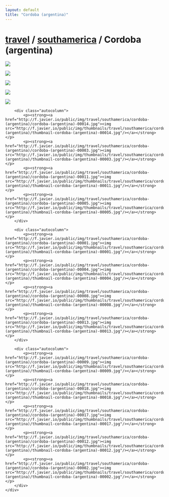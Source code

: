 ```yaml
---
layout: default
title: "Cordoba (argentina)"
---
```


<h1 class="page" style="padding-left:0%;"><a href="/travel.html">travel</a> / <a href="/travel/southamerica.html">southamerica</a> / Cordoba (argentina)</h1>
<div class="page">
    <div class="autowide">
        <div class="autocolumn">
            <p><strong><a href="http://f.javier.io/public/img/travel/southamerica/cordoba-(argentina)/cordoba-(argentina)-00007.jpg"><img src="http://f.javier.io/public/img/thumbnails/travel/southamerica/cordoba-(argentina)/thumbnail-cordoba-(argentina)-00007.jpg"/></a></strong></p>
            <p><strong><a href="http://f.javier.io/public/img/travel/southamerica/cordoba-(argentina)/cordoba-(argentina)-00016.jpg"><img src="http://f.javier.io/public/img/thumbnails/travel/southamerica/cordoba-(argentina)/thumbnail-cordoba-(argentina)-00016.jpg"/></a></strong></p>
            <p><strong><a href="http://f.javier.io/public/img/travel/southamerica/cordoba-(argentina)/cordoba-(argentina)-00006.jpg"><img src="http://f.javier.io/public/img/thumbnails/travel/southamerica/cordoba-(argentina)/thumbnail-cordoba-(argentina)-00006.jpg"/></a></strong></p>
            <p><strong><a href="http://f.javier.io/public/img/travel/southamerica/cordoba-(argentina)/cordoba-(argentina)-00010.jpg"><img src="http://f.javier.io/public/img/thumbnails/travel/southamerica/cordoba-(argentina)/thumbnail-cordoba-(argentina)-00010.jpg"/></a></strong></p>
            <p><strong><a href="http://f.javier.io/public/img/travel/southamerica/cordoba-(argentina)/cordoba-(argentina)-00015.jpg"><img src="http://f.javier.io/public/img/thumbnails/travel/southamerica/cordoba-(argentina)/thumbnail-cordoba-(argentina)-00015.jpg"/></a></strong></p>
        </div>

        <div class="autocolumn">
            <p><strong><a href="http://f.javier.io/public/img/travel/southamerica/cordoba-(argentina)/cordoba-(argentina)-00014.jpg"><img src="http://f.javier.io/public/img/thumbnails/travel/southamerica/cordoba-(argentina)/thumbnail-cordoba-(argentina)-00014.jpg"/></a></strong></p>
            <p><strong><a href="http://f.javier.io/public/img/travel/southamerica/cordoba-(argentina)/cordoba-(argentina)-00003.jpg"><img src="http://f.javier.io/public/img/thumbnails/travel/southamerica/cordoba-(argentina)/thumbnail-cordoba-(argentina)-00003.jpg"/></a></strong></p>
            <p><strong><a href="http://f.javier.io/public/img/travel/southamerica/cordoba-(argentina)/cordoba-(argentina)-00011.jpg"><img src="http://f.javier.io/public/img/thumbnails/travel/southamerica/cordoba-(argentina)/thumbnail-cordoba-(argentina)-00011.jpg"/></a></strong></p>
            <p><strong><a href="http://f.javier.io/public/img/travel/southamerica/cordoba-(argentina)/cordoba-(argentina)-00005.jpg"><img src="http://f.javier.io/public/img/thumbnails/travel/southamerica/cordoba-(argentina)/thumbnail-cordoba-(argentina)-00005.jpg"/></a></strong></p>
        </div>

        <div class="autocolumn">
            <p><strong><a href="http://f.javier.io/public/img/travel/southamerica/cordoba-(argentina)/cordoba-(argentina)-00001.jpg"><img src="http://f.javier.io/public/img/thumbnails/travel/southamerica/cordoba-(argentina)/thumbnail-cordoba-(argentina)-00001.jpg"/></a></strong></p>
            <p><strong><a href="http://f.javier.io/public/img/travel/southamerica/cordoba-(argentina)/cordoba-(argentina)-00004.jpg"><img src="http://f.javier.io/public/img/thumbnails/travel/southamerica/cordoba-(argentina)/thumbnail-cordoba-(argentina)-00004.jpg"/></a></strong></p>
            <p><strong><a href="http://f.javier.io/public/img/travel/southamerica/cordoba-(argentina)/cordoba-(argentina)-00008.jpg"><img src="http://f.javier.io/public/img/thumbnails/travel/southamerica/cordoba-(argentina)/thumbnail-cordoba-(argentina)-00008.jpg"/></a></strong></p>
            <p><strong><a href="http://f.javier.io/public/img/travel/southamerica/cordoba-(argentina)/cordoba-(argentina)-00013.jpg"><img src="http://f.javier.io/public/img/thumbnails/travel/southamerica/cordoba-(argentina)/thumbnail-cordoba-(argentina)-00013.jpg"/></a></strong></p>
        </div>

        <div class="autocolumn">
            <p><strong><a href="http://f.javier.io/public/img/travel/southamerica/cordoba-(argentina)/cordoba-(argentina)-00009.jpg"><img src="http://f.javier.io/public/img/thumbnails/travel/southamerica/cordoba-(argentina)/thumbnail-cordoba-(argentina)-00009.jpg"/></a></strong></p>
            <p><strong><a href="http://f.javier.io/public/img/travel/southamerica/cordoba-(argentina)/cordoba-(argentina)-00018.jpg"><img src="http://f.javier.io/public/img/thumbnails/travel/southamerica/cordoba-(argentina)/thumbnail-cordoba-(argentina)-00018.jpg"/></a></strong></p>
            <p><strong><a href="http://f.javier.io/public/img/travel/southamerica/cordoba-(argentina)/cordoba-(argentina)-00017.jpg"><img src="http://f.javier.io/public/img/thumbnails/travel/southamerica/cordoba-(argentina)/thumbnail-cordoba-(argentina)-00017.jpg"/></a></strong></p>
            <p><strong><a href="http://f.javier.io/public/img/travel/southamerica/cordoba-(argentina)/cordoba-(argentina)-00012.jpg"><img src="http://f.javier.io/public/img/thumbnails/travel/southamerica/cordoba-(argentina)/thumbnail-cordoba-(argentina)-00012.jpg"/></a></strong></p>
            <p><strong><a href="http://f.javier.io/public/img/travel/southamerica/cordoba-(argentina)/cordoba-(argentina)-00002.jpg"><img src="http://f.javier.io/public/img/thumbnails/travel/southamerica/cordoba-(argentina)/thumbnail-cordoba-(argentina)-00002.jpg"/></a></strong></p>
        </div>
    </div>
</div>
